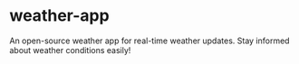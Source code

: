 # weather-app
An open-source weather app for real-time weather updates. Stay informed about weather conditions easily!
